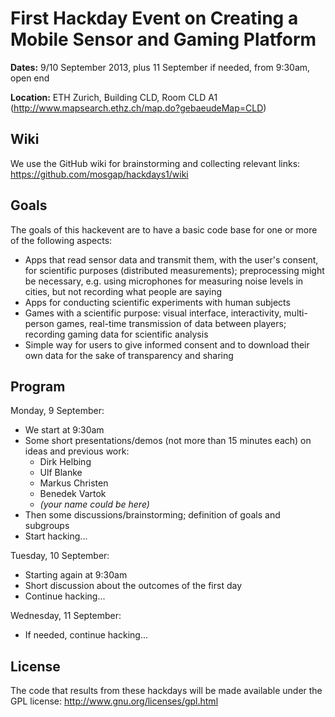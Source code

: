 First Hackday Event on Creating a Mobile Sensor and Gaming Platform
===================================================================

**Dates:**
9/10 September 2013, plus 11 September if needed, from 9:30am, open end

**Location:**
ETH Zurich, Building CLD, Room CLD A1
(http://www.mapsearch.ethz.ch/map.do?gebaeudeMap=CLD)

Wiki
----

We use the GitHub wiki for brainstorming and collecting relevant links:
https://github.com/mosgap/hackdays1/wiki


Goals
-----

The goals of this hackevent are to have a basic code base for one or more
of the following aspects:

- Apps that read sensor data and transmit them, with the user's consent,
  for scientific purposes (distributed measurements); preprocessing might be
  necessary, e.g. using microphones for measuring noise levels in cities,
  but not recording what people are saying
- Apps for conducting scientific experiments with human subjects
- Games with a scientific purpose: visual interface, interactivity, multi-person
  games, real-time transmission of data between players; recording gaming data
  for scientific analysis
- Simple way for users to give informed consent and to download their own data
  for the sake of transparency and sharing


Program
-------

Monday, 9 September:

- We start at 9:30am
- Some short presentations/demos (not more than 15 minutes each) on ideas and
  previous work:
  - Dirk Helbing
  - Ulf Blanke
  - Markus Christen
  - Benedek Vartok
  - _(your name could be here)_
- Then some discussions/brainstorming; definition of goals and subgroups
- Start hacking...

Tuesday, 10 September:

- Starting again at 9:30am
- Short discussion about the outcomes of the first day
- Continue hacking...

Wednesday, 11 September:

- If needed, continue hacking...


License
-------

The code that results from these hackdays will be made available under the
GPL license: http://www.gnu.org/licenses/gpl.html
